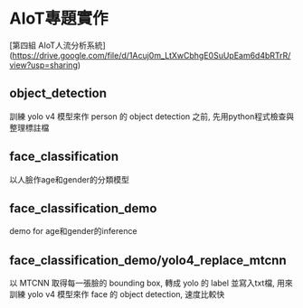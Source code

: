 # AIoT專題實作
[第四組 AIoT人流分析系統]
(https://drive.google.com/file/d/1Acuj0m_LtXwCbhgE0SuUpEam6d4bRTrR/view?usp=sharing)

## object_detection
訓練 yolo v4 模型來作 person 的 object detection 之前, 先用python程式檢查與整理標註檔

## face_classification
以人臉作age和gender的分類模型

## face_classification_demo
demo for age和gender的inference

## face_classification_demo/yolo4_replace_mtcnn
以 MTCNN 取得每一張臉的 bounding box, 轉成 yolo 的 label 並寫入txt檔, 用來訓練 yolo v4 模型來作 face 的 object detection, 速度比較快
